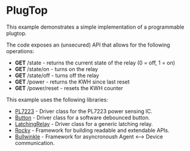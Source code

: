 # PlugTop

This example demonstrates a simple implementation of a programmable plugtop.

The code exposes an (unsecured) API that allows for the following operations:
- **GET** /state - returns the current state of the relay (0 = off, 1 = on)
- **GET** /state/on - turns on the relay
- **GET** /state/off - turns off the relay
- **GET** /power - returns the KWH since last reset
- **GET** /power/reset - resets the KWH counter

This example uses the following libraries:

- [PL7223](https://github.com/electricimp/pl7223) - Driver class for the PL7223 power sensing IC.
- [Button](https://github.com/electricimp/button) - Driver class for a software debounced button.
- [LatchingRelay](https://github.com/electricimp/latchingrelay) - Driver class for a generic latching relay.
- [Rocky](https://github.com/electricimp/rocky) - Framework for building readable and extendable APIs.
- [Bullwinkle](https://github.com/electricimp/bullwinkle) - Framework for asyncronoush Agent <--> Device communication.
